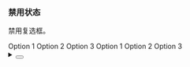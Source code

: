 ### 禁用状态

禁用复选框。

<div class="cell-demo vp-raw">
  <yc-space
    direction="vertical"
    size="large">
    <yc-checkbox-group :default-value="['1']">
      <yc-checkbox value="1">Option 1</yc-checkbox>
      <yc-checkbox value="2">Option 2</yc-checkbox>
      <yc-checkbox value="3">Option 3</yc-checkbox>
    </yc-checkbox-group>
    <yc-checkbox-group direction="vertical">
      <yc-checkbox value="1">Option 1</yc-checkbox>
      <yc-checkbox value="2">Option 2</yc-checkbox>
      <yc-checkbox value="3">Option 3</yc-checkbox>
    </yc-checkbox-group>
  </yc-space>
</div>

<details>
<summary>
 <button class="code-btn"  >
    <icon-code />
 </button>
</summary>

```vue
<template>
  <yc-space
    direction="vertical"
    size="large">
    <yc-checkbox-group :default-value="['1']">
      <yc-checkbox value="1">Option 1</yc-checkbox>
      <yc-checkbox value="2">Option 2</yc-checkbox>
      <yc-checkbox value="3">Option 3</yc-checkbox>
    </yc-checkbox-group>
    <yc-checkbox-group direction="vertical">
      <yc-checkbox value="1">Option 1</yc-checkbox>
      <yc-checkbox value="2">Option 2</yc-checkbox>
      <yc-checkbox value="3">Option 3</yc-checkbox>
    </yc-checkbox-group>
  </yc-space>
</template>
```

</details>
